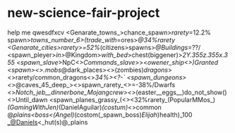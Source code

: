 # new-science-fair-project
help me qwesdfxcv
<Genarate_towns_>chance_spawn>_rarety_=12.2%
<Villagers>spawn>_towns_number_6>(trade_with_=ores>_@34%_rarety
<Genarate_cities>rarety>_=52%_(citizens>spawns>_@Buildings_=??/
<spawn_pleyer>_in>_@Kingdom>_with_bed_>chest(biggener)>_2Y.355z.355x.355
<spawn_slave_>NpC<>_Commands_slave_>><_owener_ship<>)_Granted
<spawn_><>.mobs_@dark_places><>(zombies)_dragons_><>rarety/common_dragons<>_34%><?-`
<spawn_dungeons><>_@caves_45_deep_><>spawn_rarety_<>=-38%/Dwarfs
<spawn><>_Notch_jeb__dinnerbone_Mojangcrew><>_(easter__eggs__)do_not_show()<>Until_dawn
<spawn_planes_grassy_(<><32%rarety_(PopularMMos_)_(GamingWithJen)_(DanielAguilar)_(costum)_<>common
<spawn>@_plains<_boss<_(Angel)_(costom(_spawn_boss)_Elijah_)health)_100
<armour><_@Daniels><_hut(s)@_plains



